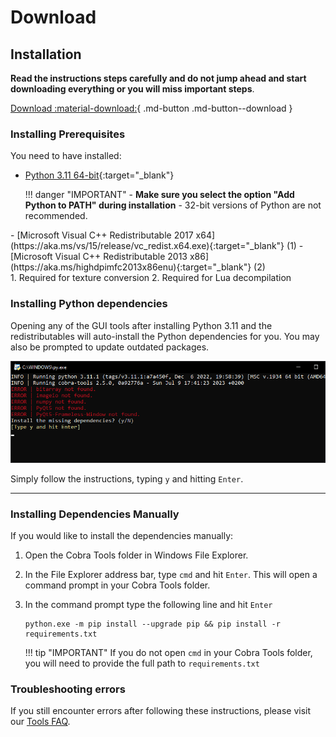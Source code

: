 # Download

## Installation

**Read the instructions steps carefully and do not jump ahead and start downloading everything or you will miss important steps**.

[Download :material-download:](https://github.com/OpenNaja/cobra-tools/archive/master.zip){ .md-button .md-button--download }

### Installing Prerequisites

You need to have installed:  

- [Python 3.11 64-bit](https://www.python.org/downloads/windows/){:target="_blank"} 

    !!! danger "IMPORTANT" 
        - **Make sure you select the option "Add Python to PATH" during installation**
        - 32-bit versions of Python are not recommended.

<div class="annotate" markdown>
- [Microsoft Visual C++ Redistributable 2017 x64](https://aka.ms/vs/15/release/vc_redist.x64.exe){:target="_blank"} (1)
- [Microsoft Visual C++ Redistributable 2013 x86](https://aka.ms/highdpimfc2013x86enu){:target="_blank"} (2)
</div>
1. Required for texture conversion
2. Required for Lua decompilation


### Installing Python dependencies

Opening any of the GUI tools after installing Python 3.11 and the redistributables will auto-install the Python dependencies for you. You may also be prompted to update outdated packages.

![Auto Updater](assets/images/auto_updater.png)

Simply follow the instructions, typing `y` and hitting `Enter`.

---

### Installing Dependencies Manually

If you would like to install the dependencies manually:

1. Open the Cobra Tools folder in Windows File Explorer.
2. In the File Explorer address bar, type `cmd` and hit `Enter`. This will open a command prompt in your Cobra Tools folder.
3. In the command prompt type the following line and hit `Enter`

    ```
    python.exe -m pip install --upgrade pip && pip install -r requirements.txt
    ```
    !!! tip "IMPORTANT"
        If you do not open `cmd` in your Cobra Tools folder, you will need to provide the full path to `requirements.txt`

### Troubleshooting errors

If you still encounter errors after following these instructions, please visit our [Tools FAQ](Tools-FAQ/index.md).
